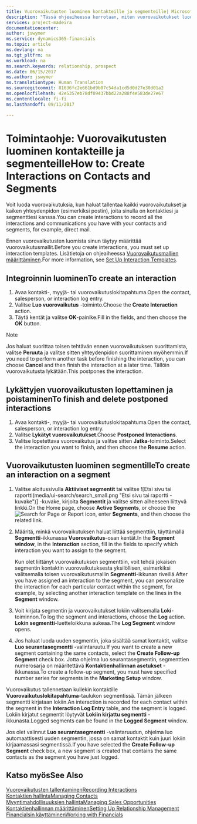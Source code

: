 ```yaml
---
title: Vuorovaikutusten luominen kontakteille ja segmenteille| Microsoft Docs
description: "Tässä ohjeaiheessa kerrotaan, miten vuorovaikutukset luodaan Financialsissa asiakkaiden ja segmenttien kanssa käydylle viestinnälle. Kyse voi olla esimerkiksi suoramainonnasta."
services: project-madeira
documentationcenter: 
author: jswymer
ms.service: dynamics365-financials
ms.topic: article
ms.devlang: na
ms.tgt_pltfrm: na
ms.workload: na
ms.search.keywords: relationship, prospect
ms.date: 06/15/2017
ms.author: jswymer
ms.translationtype: Human Translation
ms.sourcegitcommit: 81636fc2e661bd9b07c54da1cd5d0d27e30d01a2
ms.openlocfilehash: 42e5357eb78df09437bbd22a288f4e583de27e67
ms.contentlocale: fi-fi
ms.lasthandoff: 09/11/2017

---
```

# <a name="how-to-create-interactions-on-contacts-and-segments"></a><span data-ttu-id="d6b55-103">Toimintaohje: Vuorovaikutusten luominen kontakteille ja segmenteille</span><span class="sxs-lookup"><span data-stu-id="d6b55-103">How to: Create Interactions on Contacts and Segments</span></span>
<span data-ttu-id="d6b55-104">Voit luoda vuorovaikutuksia, kun haluat tallentaa kaikki vuorovaikutukset ja kaiken yhteydenpidon (esimerkiksi postin), joita sinulla on kontaktiesi ja segmenttiesi kanssa.</span><span class="sxs-lookup"><span data-stu-id="d6b55-104">You can create interactions to record all the interactions and communications you have with your contacts and segments, for example, direct mail.</span></span>

<span data-ttu-id="d6b55-105">Ennen vuorovaikutusten luomista sinun täytyy määrittää vuorovaikutusmallit.</span><span class="sxs-lookup"><span data-stu-id="d6b55-105">Before you create interactions, you must set up interaction templates.</span></span> <span data-ttu-id="d6b55-106">Lisätietoja on ohjeaiheessa [Vuorovaikutusmallien määrittäminen](marketing-interactions.md).</span><span class="sxs-lookup"><span data-stu-id="d6b55-106">For more information, see  [Set Up Interaction Templates](marketing-interactions.md).</span></span>

## <a name="to-create-an-interaction"></a><span data-ttu-id="d6b55-107">Integroinnin luominen</span><span class="sxs-lookup"><span data-stu-id="d6b55-107">To create an interaction</span></span>
1. <span data-ttu-id="d6b55-108">Avaa kontakti-, myyjä- tai vuorovaikutuslokitapahtuma.</span><span class="sxs-lookup"><span data-stu-id="d6b55-108">Open the contact, salesperson, or interaction log entry.</span></span>
2. <span data-ttu-id="d6b55-109">Valitse **Luo vuorovaikutus** -toiminto.</span><span class="sxs-lookup"><span data-stu-id="d6b55-109">Choose the **Create Interaction** action.</span></span>
3. <span data-ttu-id="d6b55-110">Täytä kentät ja valitse **OK**-painike.</span><span class="sxs-lookup"><span data-stu-id="d6b55-110">Fill in the fields, and then choose the **OK** button.</span></span>

> [!NOTE]  
>   <span data-ttu-id="d6b55-111">Jos haluat suorittaa toisen tehtävän ennen vuorovaikutuksen suorittamista, valitse **Peruuta** ja valitse sitten yhteydenpidon suorittaminen myöhemmin.</span><span class="sxs-lookup"><span data-stu-id="d6b55-111">If you need to perform another task before finishing the interaction, you can choose **Cancel** and then finish the interaction at a later time.</span></span> <span data-ttu-id="d6b55-112">Tällöin vuorovaikutusta lykätään.</span><span class="sxs-lookup"><span data-stu-id="d6b55-112">This postpones the interaction.</span></span>

## <a name="to-finish-and-delete-postponed-interactions"></a><span data-ttu-id="d6b55-113">Lykättyjen vuorovaikutusten lopettaminen ja poistaminen</span><span class="sxs-lookup"><span data-stu-id="d6b55-113">To finish and delete postponed interactions</span></span>
1. <span data-ttu-id="d6b55-114">Avaa kontakti-, myyjä- tai vuorovaikutuslokitapahtuma.</span><span class="sxs-lookup"><span data-stu-id="d6b55-114">Open the contact, salesperson, or interaction log entry.</span></span>
2. <span data-ttu-id="d6b55-115">Valitse **Lykätyt vuorovaikutukset**.</span><span class="sxs-lookup"><span data-stu-id="d6b55-115">Choose **Postponed Interactions**.</span></span>
3. <span data-ttu-id="d6b55-116">Valitse lopetettava vuorovaikutus ja valitse sitten **Jatka**-toiminto.</span><span class="sxs-lookup"><span data-stu-id="d6b55-116">Select the interaction you want to finish, and then choose the **Resume** action.</span></span>

## <a name="to-create-an-interaction-on-a-segment"></a><span data-ttu-id="d6b55-117">Vuorovaikutusten luominen segmentille</span><span class="sxs-lookup"><span data-stu-id="d6b55-117">To create an interaction on a segment</span></span>
1. <span data-ttu-id="d6b55-118">Valitse aloitussivulla **Aktiiviset segmentit** tai valitse ![Etsi sivu tai raportti(media/ui-search/search_small.png "Etsi sivu tai raportti -kuvake")] -kuvake, kirjoita **Segmentit** ja valitse sitten aiheeseen liittyvä linkki.</span><span class="sxs-lookup"><span data-stu-id="d6b55-118">On the Home page, choose **Active Segments**, or choose the ![Search for Page or Report](media/ui-search/search_small.png "Search for Page or Report icon") icon, enter **Segments**, and then choose the related link.</span></span>
2. <span data-ttu-id="d6b55-119">Määritä, minkä vuorovaikutuksen haluat liittää segmenttiin, täyttämällä **Segmentti**-ikkunassa **Vuorovaikutus**-osan kentät.</span><span class="sxs-lookup"><span data-stu-id="d6b55-119">In the **Segment window**, in the **Interaction** section, fill in the fields to specify which interaction you want to assign to the segment.</span></span>

    <span data-ttu-id="d6b55-120">Kun olet liittänyt vuorovaikutuksen segmenttiin, voit tehdä jokaisen segmentin kontaktin vuorovaikutuksesta yksilöllisen, esimerkiksi valitsemalla toisen vuorovaikutusmallin **Segmentti**-ikkunan riveillä.</span><span class="sxs-lookup"><span data-stu-id="d6b55-120">After you have assigned an interaction to the segment, you can personalize the interaction for each particular contact within the segment, for example, by selecting another interaction template on the lines in the **Segment** window.</span></span>  
3. <span data-ttu-id="d6b55-121">Voit kirjata segmentin ja vuorovaikutukset lokiin valitsemalla **Loki**-toiminnon.</span><span class="sxs-lookup"><span data-stu-id="d6b55-121">To log the segment and interactions, choose the **Log** action.</span></span> <span data-ttu-id="d6b55-122">**Lokin segmentti**-luetteloikkuna aukeaa.</span><span class="sxs-lookup"><span data-stu-id="d6b55-122">The **Log Segment** window opens.</span></span>
4. <span data-ttu-id="d6b55-123">Jos haluat luoda uuden segmentin, joka sisältää samat kontaktit, valitse **Luo seurantasegmentti** -valintaruutu.</span><span class="sxs-lookup"><span data-stu-id="d6b55-123">If you want to create a new segment containing the same contacts, select the **Create Follow-up Segment** check box.</span></span> <span data-ttu-id="d6b55-124">Jotta ohjelma luo seurantasegmentin, segmenttien numerosarja on määritettävä **Kontaktienhallinnan asetukset** -ikkunassa.</span><span class="sxs-lookup"><span data-stu-id="d6b55-124">To create a follow-up segment, you must have specified number series for segments in the **Marketing Setup** window.</span></span>

<span data-ttu-id="d6b55-125">Vuorovaikutus tallennetaan kullekin kontaktille **Vuorovaikutuslokitapahtuma**-taulukon segmentissä. Tämän jälkeen segmentti kirjataan lokiin.</span><span class="sxs-lookup"><span data-stu-id="d6b55-125">An interaction is recorded for each contact within the segment in the **Interaction Log Entry** table, and the segment is logged.</span></span> <span data-ttu-id="d6b55-126">Lokiin kirjatut segmentit löytyvät **Lokiin kirjattu segmentti** -ikkunasta.</span><span class="sxs-lookup"><span data-stu-id="d6b55-126">Logged segments can be found in the **Logged Segment** window.</span></span>

<span data-ttu-id="d6b55-127">Jos olet valinnut **Luo seurantasegmentti** -valintaruudun, ohjelma luo automaattisesti uuden segmentin, jossa on samat kontaktit kuin juuri lokiin kirjaamassasi segmentissä.</span><span class="sxs-lookup"><span data-stu-id="d6b55-127">If you have selected the **Create Follow-up Segment** check box, a new segment is created that contains the same contacts as the segment you have just logged.</span></span>

## <a name="see-also"></a><span data-ttu-id="d6b55-128">Katso myös</span><span class="sxs-lookup"><span data-stu-id="d6b55-128">See Also</span></span>
[<span data-ttu-id="d6b55-129">Vuorovaikutusten tallentaminen</span><span class="sxs-lookup"><span data-stu-id="d6b55-129">Recording Interactions</span></span>](marketing-interactions.md)  
[<span data-ttu-id="d6b55-130">Kontaktien hallinta</span><span class="sxs-lookup"><span data-stu-id="d6b55-130">Managing Contacts</span></span>](marketing-contacts.md)  
[<span data-ttu-id="d6b55-131">Myyntimahdollisuuksien hallinta</span><span class="sxs-lookup"><span data-stu-id="d6b55-131">Managing Sales Opportunities</span></span>](marketing-manage-sales-opportunities.md)  
[<span data-ttu-id="d6b55-132">Kontaktienhallinnan määrittäminen</span><span class="sxs-lookup"><span data-stu-id="d6b55-132">Setting Up Relationship Management</span></span>](marketing-setup-marketing.md)  
[<span data-ttu-id="d6b55-133">Financialsin käyttäminen</span><span class="sxs-lookup"><span data-stu-id="d6b55-133">Working with Financials</span></span>](ui-work-product.md)

